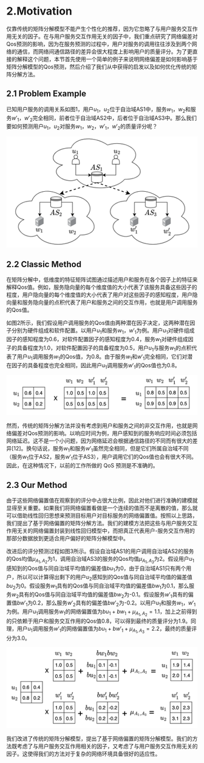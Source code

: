 # 2.Motivation

仅靠传统的矩阵分解模型不能产生个性化的推荐，因为它忽略了与用户服务交互作用无关的因子。在与用户服务交互作用无关的因子中，我们重点研究了网络偏差对Qos预测的影响，因为在服务预测的过程中，用户对服务的调用往往涉及到两个网络的通信，而网络间通信路径的差异会很大程度上影响用户的质量评分。为了更直接的解释这个问题，本节首先使用一个简单的例子来说明网络偏差是如何影响基于矩阵分解模型的Qos预测，然后介绍了我们从中获得的启发以及如何优化传统的矩阵分解方法。

## 2.1 Problem Example

已知用户服务的调用关系如图1，用户$u_1$，$u_2$位于自治域AS1中，服务$w_1$，$w_2$和服务$w'_1$，$w'_2$完全相同，前者位于自治域AS2中，后者位于自治域AS3中。那么我们要如何预测用户$u_1$，$u_2$对服务$w_1$，$w_2$，$w'_1$，$w'_2$的质量评分呢？

<img src="image-20220207115214348.png" alt="image-20220207115214348" style="zoom: 50%;" />



## 2.2 Classic Method

在矩阵分解中，低维度的特征矩阵试图通过描述用户和服务在各个因子上的特征来解释Qos值。例如，服务隐向量的每个维度值的大小代表了该服务具备这些因子的程度，用户隐向量的每个维度值的大小代表了用户对这些因子的感知程度，用户隐向量和服务隐向量的点积代表了用户和服务之间的交互作用，也就是用户调用服务的Qos值。

如图2所示，我们假设用户调用服务的Qos值由两种潜在因子决定，这两种潜在因子分别为硬件组成和软件配置。以用户$u_1$和服务$w_1$，$w'_1$为例。用户$u_1$对硬件组成因子的感知程度为0.6，对软件配置因子的感知程度为0.4，服务$w_1$对硬件组成因子的具备程度为1.0，对软件配置因子的具备程度为0.5，用户$u_1$与服务$w_1$的点积代表了用户$u_1$调用服务$w_1$的Qos值，为0.8。由于服务$w_1$和$w'_1$完全相同，它们对潜在因子的具备程度也完全相同，因此用户$u_1$调用服务$w'_1$的Qos值也为0.8。 

<img src="image-20220207115302267.png" alt="image-20220207115302267" style="zoom:50%;" />

然而，传统的矩阵分解方法并没有考虑到用户和服务之间的非交互作用，也就是网络偏差对Qos预测的影响。以响应时间为例，用户感知到的服务响应时间必须包括网络延迟。这不是一个小问题，因为网络延迟会根据通信路径的不同而有很大的差异[12]。换句话说，服务$w_1$和服务$w'_1$虽然完全相同，但是它们所属自治域不同（服务$w_1$位于AS2，服务$w'_1$位于AS3），用户调用它们的Qos值也会有很大不同。因此，在这种情况下，以前的工作所做的 QoS 预测是不准确的。

## 2.3 Our Method

由于这些网络偏置值在观察到的评分中占很大比例，因此对他们进行准确的建模就显得至关重要。如果我们将网络偏置看做是一个连续的值而不是离散的值，那么就可以借助线性回归思想来预测目标用户对目标服务的网络偏置值。按照以上思路，我们提出了基于网络偏置的矩阵分解方法。我们的建模方法把这些与用户服务交互作用无关的网络偏置封装到线性回归模型中，而把真正代表用户-服务交互作用的那部分数据放到更适合用户偏好的矩阵分解模型中。 

改进后的评分预测过程如图3所示。假设自治域AS1的用户调用自治域AS2的服务的Qos均值$\mu_{A_1,A_2}$为1，调用自治域AS3的服务的Qos均值$\mu_{A_1,A_3}$为2。假设用户$u_1$感知到的Qos值与同自治域平均值的偏差值$bu_1$为0，由于自治域AS1只有两个用户，所以可以计算得出剩下的用户$u_2$感知到的Qos值与同自治域平均值的偏差值$bu_2$为0。假设服务$w_1$具有的Qos值与同自治域平均值的偏差值$bw_1$为0.1，那么服务$w_2$具有的Qos值与同自治域平均值的偏差值$bw_2$为-0.1。假设服务$w'_1$具有的偏置值$bw'_1$为0.2，那么服务$w'_2$具有的偏差值$bw'_2$为-0.2。以用户$u_1$和服务$w_1$，$w'_1$为例。用户$u_1$调用服务$w_1$的网络偏置值为$bu_1 + bw_1 + \mu_{A_1,A_2}=1.1$，加上之前得到的只依赖于用户和服务交互作用的Qos值0.8，可以得到最终的质量评分为1.9。同理，用户$u_1$调用服务$w'_1$的网络偏置值为$bu_1 + bw'_1 + \mu_{A_1,A_3}=2.2$，最终的质量评分为3.0。

<img src="image-20220207202606414.png" alt="image-20220207202606414" style="zoom:50%;" />



我们改进了传统的矩阵分解模型，提出了基于网络偏置的矩阵分解模型。我们的方法既考虑了与用户服务交互作用相关的因子，又考虑了与用户服务交互作用无关的因子。这使得我们的方法对于复杂的网络环境具备很好的适应性。
